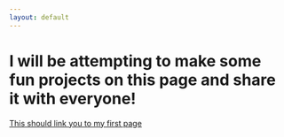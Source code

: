 ```yaml
---
layout: default
---
```


# I will be attempting to make some fun projects on this page and share it with everyone!

[This should link you to my first page](first)


<script>
alert("Hello!");
</script>
